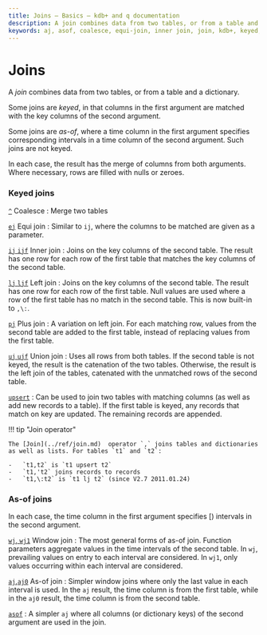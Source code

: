```yaml
---
title: Joins – Basics – kdb+ and q documentation
description: A join combines data from two tables, or from a table and a dictionary. Some joins are keyed, in that columns in the first argument are matched with the key columns of the second argument. Some joins are as-of, where a time column in the first argument specifies corresponding intervals in a time column of the second argument. Such joins are not keyed.
keywords: aj, asof, coalesce, equi-join, inner join, join, kdb+, keyed, left join, plus join, q, union join, upsert, window join, wj, wj1
---
```

# Joins







A _join_ combines data from two tables, or from a table and a dictionary.

Some joins are _keyed_, in that columns in the first argument are matched with the key columns of the second argument.

Some joins are _as-of_, where a time column in the first argument specifies corresponding intervals in a time column of the second argument. Such joins are not keyed.

In each case, the result has the merge of columns from both arguments. Where necessary, rows are filled with nulls or zeroes.


### Keyed joins

[`^`](../ref/coalesce.md) Coalesce
: Merge two tables

[`ej`](../ref/ej.md) Equi join
: Similar to `ij`, where the columns to be matched are given as a parameter.

[`ij` `ijf`](../ref/ij.md) Inner join
: Joins on the key columns of the second table. The result has one row for each row of the first table that matches the key columns of the second table.

[`lj` `ljf`](../ref/lj.md) Left join 
: Joins on the key columns of the second table. The result has one row for each row of the first table. Null values are used where a row of the first table has no match in the second table. This is now built-in to `,\:`.

[`pj`](../ref/pj.md) Plus join 
: A variation on left join. For each matching row, values from the second table are added to the first table, instead of replacing values from the first table.

[`uj` `ujf`](../ref/uj.md) Union join
: Uses all rows from both tables. If the second table is not keyed, the result is the catenation of the two tables. Otherwise, the result is the left join of the tables, catenated with the unmatched rows of the second table.

[`upsert`](../ref/upsert.md) 
: Can be used to join two tables with matching columns (as well as add new records to a table). If the first table is keyed, any records that match on key are updated. The remaining records are appended.

!!! tip "Join operator"

    The [Join](../ref/join.md)  operator `,` joins tables and dictionaries as well as lists. For tables `t1` and `t2`:
    
    -   `t1,t2` is `t1 upsert t2`
    -   `t1,'t2` joins records to records
    -   `t1,\:t2` is `t1 lj t2` (since V2.7 2011.01.24)


### As-of joins

In each case, the time column in the first argument specifies \[) intervals in the second argument.

[`wj`, `wj1`](../ref/wj.md) Window join
: The most general forms of as-of join. Function parameters aggregate values in the time intervals of the second table. In `wj`, prevailing values on entry to each interval are considered. In `wj1`, only values occurring within each interval are considered.

[`aj`,`aj0`](../ref/aj.md) As-of join
: Simpler window joins where only the last value in each interval is used. In the `aj` result, the time column is from the first table, while in the `aj0` result, the time column is from the second table.

[`asof`](../ref/asof.md) 
: A simpler `aj` where all columns (or dictionary keys) of the second argument are used in the join.


